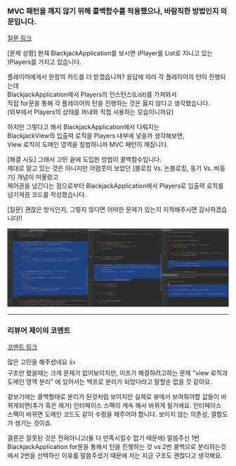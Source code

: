 
### MVC 패턴을 깨지 않기 위해 콜백함수를 적용했으나, 바람직한 방법인지 의문입니다.  

[질문 링크](https://github.com/woowacourse/java-blackjack/pull/265#issue-1166139349)

[문제 상황]
현재 BlackjackApplication를 보시면 (Player를 List로 지니고 있는 )Players를 가지고 있습니다.  

플레이어에게서 한장의 카드를 더 받겠습니까? 응답에 따라 각 플레이어의 턴이 진행되는데  
BlackjackApplication에서 Players의 인스턴스(List<Player>)를 가져와서  
직접 for문을 통해 각 플레이어의 턴을 진행하는 것은 옳지 않다고 생각했습니다.  
(외부에서 Players의 상태를 꺼내와 직접 사용하는 모습이니까요)  

하지만 그렇다고 해서 BlackjackApplication에서 다뤄지는  
BlackjackView의 입출력 로직을 Players 내부에 넣을까 생각해보면,  
View 로직이 도메인 영역을 침범하니까 MVC 패턴이 깨집니다.  

[해결 시도]
그래서 고민 끝에 도입한 방법이 콜백함수입니다.  
제대로 알고 있는 것은 아니지만 어렴풋이 보았던 [블로킹 Vs. 논블로킹, 동기 Vs. 비동기] 개념이 떠올랐고  
제어권을 넘긴다는 점으로부터 BlackjackApplication에서 Players로 입출력 로직를 넘기게끔 코드를 작성했습니다.  

[질문]
괜찮은 방식인지, 그렇지 않다면 어떠한 문제가 있는지 지적해주시면 감사하겠습니다!!  

![콜백함수 사용 - 스크린샷](콜백함수%20사용%20-%20스크린샷.PNG)

---

### 리뷰어 제이의 코멘트

[코멘트 링크](https://github.com/woowacourse/java-blackjack/pull/265#discussion_r825311546)

많은 고민을 해주셨네요 👍  
구조만 봤을때는 크게 문제가 없어보이지만, 이프가 해결하려고하는 문제 "view 로직과 도메인 영역 분리" 에 있어서는 백프로 분리가 되었다라고 말할순 없을 것 같아요.  

겉보기에는 콜백형태로 분리가 된것처럼 보이지만 실제로 뷰에서 보여줘야할 값들이 바뀌게되면(추가 혹은 제거) 인터페이스 스펙이 계속 해서 바뀌게 될거에요. 인터페이스 스펙이 바뀌면 도메인 코드도 같이 수정을 해주어야 합니다. 보이지 않는 의존성, 결합도가 생기는 것이죠.  

결론은 잘못된 것은 전혀아니고(둘 다 만족시킬수 없기 때문에) 말씀주신 1번 BlackjackApplication for문을 통해서 턴을 진행하는 것 vs 2번 콜백으로 분리하는것 에서 2번을 선택하신 이유를 말씀주셨기 때문에 저는 지금 구조도 괜찮다고 생각해요.  